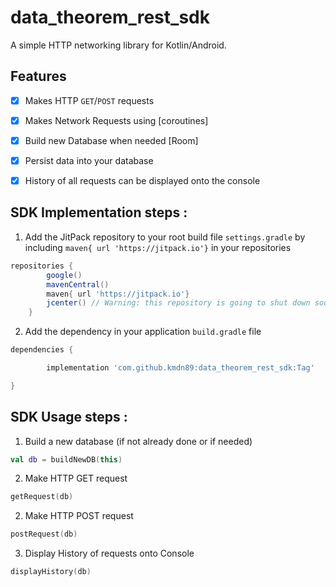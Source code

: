 # data_theorem_rest_sdk


A simple HTTP networking library for Kotlin/Android.


## Features

- [x] Makes HTTP `GET`/`POST` requests
- [x] Makes Network Requests using [coroutines]
- [x] Build new Database when needed [Room]
- [x] Persist data into your database
- [x] History of all requests can be displayed onto the console


## SDK Implementation steps : 

1. Add the JitPack repository to your root build file `settings.gradle` by including `maven{ url 'https://jitpack.io'}` in your repositories 

```groovy
repositories {
        google()
        mavenCentral()
        maven{ url 'https://jitpack.io'}
        jcenter() // Warning: this repository is going to shut down soon
    }
```

2. Add the dependency in your application `build.gradle` file


```groovy
dependencies {

        implementation 'com.github.kmdn89:data_theorem_rest_sdk:Tag'

}
```



## SDK Usage steps : 

1. Build a new database (if not already done or if needed)

```kotlin
val db = buildNewDB(this)
```


2. Make HTTP GET request

```kotlin
getRequest(db)
```


2. Make HTTP POST request

```kotlin
postRequest(db)
```


3. Display History of requests onto Console

```kotlin
displayHistory(db)
```
